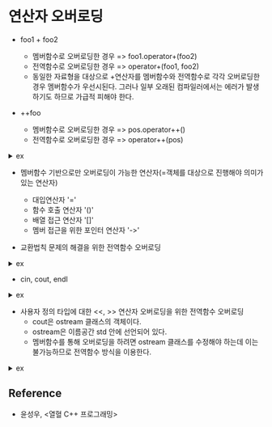# 연산자 오버로딩

- foo1 + foo2
  - 멤버함수로 오버로딩한 경우 => foo1.operator+(foo2)
  - 전역함수로 오버로딩한 경우 => operator+(foo1, foo2)
  - 동일한 자료형을 대상으로 +연산자를 멤버함수와 전역함수로 각각 오버로딩한 경우 멤버함수가 우선시된다. 그러나 일부 오래된 컴파일러에서는 에러가 발생하기도 하므로 가급적 피해야 한다.

- ++foo
  - 멤버함수로 오버로딩한 경우 => pos.operator++()
  - 전역함수로 오버로딩한 경우 => operator++(pos)

<details><summary>ex</summary>

```cpp
#include <iostream>

class Point
{
private:
    int xpos, ypos;
public:
    Point(int x = 0, int y = 0) : xpos(x), ypos(y) { std::cout << "ctor" << std::endl; }
  
    void ShowPosition() const
    {
        std::cout << '[' << xpos << ", " << ypos << ']' << std::endl;
    }
  
    Point& operator++()
    {
        xpos += 1;
        ypos += 1;
        return *this;
    }

    const Point operator++(int)  // 후위증가. 반환형이 const라는 건 임시 객체를 const 객체(=상수 객체)로 반환하겠다는 의미힘.
    {
        const Point retobj(*this);  // 함수 내에서 retobj의 변경을 막는다는 의미. 반환형이 const인 것과는 관계없음.
        xpos += 1;
        ypos += 1;
        return retobj;
    }

    friend Point operator+(const Point& pos1, const Point& pos2);
    friend Point& operator--(Point& ref);
    friend const Point operator--(Point& ref, int);  // 후위감소
};

Point operator+(const Point& pos1, const Point& pos2)
{
    return Point(pos1.xpos + pos2.xpos, pos1.ypos + pos2.ypos);
}

Point& operator--(Point& ref)
{
    ref.xpos -= 1;
    ref.ypos -= 1;
    return ref;
}

const Point operator--(Point& ref, int)
{
    const Point retobj(ref);
    ref.xpos -= 1;
    ref.ypos -= 1;
    return retobj;
}

int main(void)
{
    Point p1(1,2);
    Point p2(3,4);
    Point p3 = p1 + p2;

    p1.ShowPosition();
    p2.ShowPosition();
    p3.ShowPosition();

    std::cout << "---------------------" << std::endl;
    
    ++(++p1);
    --(--p2);

    p1.ShowPosition();
    p2.ShowPosition();

    std::cout << "---------------------" << std::endl;

    Point cpy;
    cpy = p1--;
    cpy.ShowPosition();
    p1.ShowPosition();

    cpy = p1++;
    cpy.ShowPosition();
    p1.ShowPosition();

    std::cout << "---------------------" << std::endl;
    
    const Point p4;
    const Point& ref = p4;  // 컴파일 OK. const 객체를 대상으로 값의 변경능력을 지니는 함수 호출은 허용되지 않는다. 따라서 const 객체를 대상으로 참조자를 선언할 떄에는 참조자도 const로 선언해야 한다.

    //(p1++)++;  // 컴파일 에러. 상수 객체를 대상으로는 const로 선언되지 않은 멤버함수 호출이 불가능하다.

    return 0;
}
```

</details>

- 멤버함수 기반으로만 오버로딩이 가능한 연산자(=객체를 대상으로 진행해야 의미가 있는 연산자)
  - 대입연산자 '='
  - 함수 호출 연산자 '()'
  - 배열 접근 연산자 '[]'
  - 멤버 접근을 위한 포인터 연산자 '->'

- 교환법칙 문제의 해결을 위한 전역함수 오버로딩

<details><summary>ex</summary>

```cpp
#include <iostream>

class Point
{
private:
    int xpos, ypos;
public:
    Point(int x = 0, int y = 0) : xpos(x), ypos(y) { }
    void ShowPosition() const
    {
        std::cout << '[' << xpos << ", " << ypos << ']' << std::endl;
    }
    Point operator*(int times)
    {
        return Point(xpos * times, ypos * times);
    }
    friend Point operator*(int times, Point& pos);
};

Point operator*(int times, Point& pos)
{
    return pos * times;
}

int main(void)
{
    Point pos(1, 2);
    Point cpy;

    cpy = 3 * pos;
    cpy.ShowPosition();

    cpy = 2 * pos * 3;
    cpy.ShowPosition();

    return 0;
}
```

</details>

- cin, cout, endl

<details><summary>ex</summary>

```cpp
#include <iostream>

namespace mystd
{
    using namespace std;  // mystd 내에서 지역적으로 이뤄진 선언이므로 이 지역 내에서만 유효하다.

    class ostream
    {
    public:
        ostream& operator<< (const char* str)
        {
            printf("%s", str);
            return *this;
        }
        ostream& operator<< (char str)
        {
            printf("%c", str);
            return *this;
        }
        ostream& operator<< (int num)
        {
            printf("%d", num);
            return *this;
        }
        ostream& operator<< (double e)
        {
            printf("%g", e);
            return *this;
        }
        ostream& operator<< (ostream& (*fp)(ostream& ostm))
        {
            fp(*this);
            return *this;
        }
    };

    ostream& endl(ostream& ostm)  // endl은 함수의 이름이다. 버퍼를 비우는 작업도 함께 수행한다.
    {
        ostm << '\n';
        fflush(stdout);
        return ostm;
    }

    ostream cout;  // cout은 ostream 클래스의 객체 이름이다.
}

int main(void)
{
    // main()함수 내에서는 cout, endl이 이름공간 mystd 내에 선언된 것을 의미한다.
    using mystd::cout;
    using mystd::endl;
    cout << "Simple String" << endl << 3.14 << endl << 123 << endl;

    return 0;
}
```

</details>

- 사용자 정의 타입에 대한 <<, >> 연산자 오버로딩을 위한 전역함수 오버로딩
  - cout은 ostream 클래스의 객체이다.
  - ostream은 이름공간 std 안에 선언되어 있다.
  - 멤버함수를 통해 오버로딩을 하려면 ostream 클래스를 수정해야 하는데 이는 불가능하므로 전역함수 방식을 이용한다.

<details><summary>ex</summary>

```cpp
#include <iostream>

class Point
{
private:
    int xpos, ypos;
public:
    Point(int x = 0, int y = 0) : xpos(x), ypos(y) { }
    void ShowPosition() const
    {
        std::cout << '[' << xpos << ", " << ypos << ']' << std::endl;
    }
    friend std::ostream& operator<<(std::ostream&, const Point&);
};

std::ostream& operator<<(std::ostream& ostm, const Point& pos)
{
    ostm << '[' << pos.xpos << ", " << pos.ypos << ']' << std::endl;
    return ostm;
}

int main(void)
{
    Point pos1(1, 3);
    std::cout << pos1;
    Point pos2(101, 303);
    std::cout << pos2;
    
    return 0;
}
```
  
</details>


## Reference

- 윤성우, <열혈 C++ 프로그래밍>

